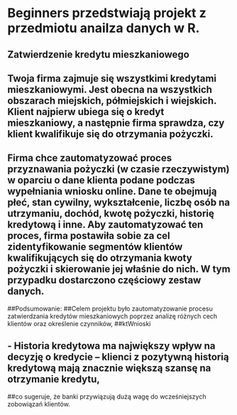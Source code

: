 # Beginners przedstwiają projekt z przedmiotu anailza danych w R.

## Zatwierdzenie kredytu mieszkaniowego

## Twoja firma zajmuje się wszystkimi kredytami mieszkaniowymi. Jest obecna na wszystkich obszarach miejskich, półmiejskich i wiejskich. Klient najpierw ubiega się o kredyt mieszkaniowy, a następnie firma sprawdza, czy klient kwalifikuje się do otrzymania pożyczki.

## Firma chce zautomatyzować proces przyznawania pożyczki (w czasie rzeczywistym) w oparciu o dane klienta podane podczas wypełniania wniosku online. Dane te obejmują płeć, stan cywilny, wykształcenie, liczbę osób na utrzymaniu, dochód, kwotę pożyczki, historię kredytową i inne. Aby zautomatyzować ten proces, firma postawiła sobie za cel zidentyfikowanie segmentów klientów kwalifikujących się do otrzymania kwoty pożyczki i skierowanie jej właśnie do nich. W tym przypadku dostarczono częściowy zestaw danych.


##Podsumowanie:
##Celem projektu było zautomatyzowanie procesu zatwierdzania kredytów mieszkaniowych poprzez analizę różnych cech klientów oraz określenie czynników,
##ktWnioski
## - Historia kredytowa ma największy wpływ na decyzję o kredycie – klienci z pozytywną historią kredytową mają znacznie większą szansę na otrzymanie kredytu,
##co sugeruje, że banki przywiązują dużą wagę do wcześniejszych zobowiązań klientów.


